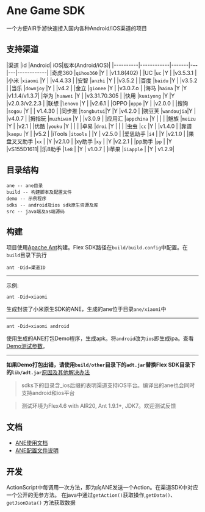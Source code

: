 # Ane Game SDK

一个方便AIR手游快速接入国内各种Android/iOS渠道的项目

## 支持渠道

|渠道				|id					|Android| iOS|版本(Android/iOS)|
|----------|------------|-------|---|---|------------|
|奇虎360		|`qihoo360`   |Y			|		|v1.1.8(402) |
|UC					|`uc`				|Y			|		|v3.5.3.1 |
|小米				|`xiaomi`		|Y			|		|v4.4.33 |
|安智				|`anzhi`		|Y			|		|v3.5.2 |
|百度				|`baidu`		|Y			|		|v3.5.2 |
|当乐				|`downjoy`	|Y			|		|v4.2 |
|金立				|`gionee`		|Y			|		|v3.0.7.o |
|海马				|`haima`		|Y			|Y	|v1.1.4/v1.3.7|
|华为				|`huawei`		|Y			|		|v3.31.70.305 |
|快用				|`kuaiyong`	|Y			|Y	|v2.0.3/v2.2.3 |
|联想				|`lenovo`		|Y			|		|v2.6.1 |
|OPPO				|`oppo`			|Y			|		|v2.0.0 |
|搜狗				|`sogou`		|Y			|		| v1.4.30 |
|同步推			|`tongbutui`|Y			|Y	|v4.2.0  |
|豌豆荚			|`wandoujia`|Y			|		|v4.0.7		|
|拇指玩			|`muzhiwan`	|Y			|		|v3.0.9		|
|应用汇			|`appchina`	|Y			|		|					|
|魅族				|`meizu`		|Y			|		|v2.1			|
|优酷				|`youku`		|Y			|		|					|
|卓易				|`droi`			|Y			|		|				|
|虫虫				|`cc`				|Y			|		|v1.4.0 |
|靠谱				|`kaopu`		|Y			|		|v5.2  |
|iTools			|`itools`		|			|Y	|	v2.5.0	|
|爱思助手			|`i4`				|			|Y	|v2.1.0		|
|果盘叉叉助手	|`xx`				|			|Y	 |v2.1.0	|
|xy助手			|`xy`				|			|Y	  |v2.2.1		|
|pp助手			|`pp`				|			|Y	 |vS155D1611|
|乐8助手			|`le8`			|			|Y	| v1.0.7 |
|i苹果			|`iiapple`	|			|Y		| v1.2.9|



## 目录结构

	ane -- ane目录
	build -- 构建脚本及配置文件
	demo -- 示例程序
	sdks -- android及ios sdk原生资源及库
	src -- java端及as端源码


## 构建
项目使用[Apache Ant](http://ant.apache.org)构建。Flex SDK路径在`build/build.config`中配置。在`build`目录下执行

	ant -Did=渠道ID

---
示例:

	ant -Did=xiaomi

生成封装了小米原生SDK的ANE，生成的ane位于目录`ane/xiaomi`中

---
	ant -Did=xiaomi android

使用生成的ANE打包Demo程序，生成apk。将`android`改为`ios`即生成ipa。查看[Demo测试参数](https://github.com/l1fan/GameAne/wiki/Demo%E5%8F%82%E6%95%B0)。  

---
**如果Demo打包出错，请使用`build/other`目录下的`adt.jar`替换Flex SDK目录下的`lib/adt.jar`**[原因及其他解决办法](./build/other/)

>sdks下的目录含_ios后缀的表明渠道支持iOS平台。编译出的ane也会同时支持android和ios平台

> 测试环境为Flex4.6 with AIR20, Ant 1.9.1+, JDK7。欢迎测试反馈


## 文档

- [ANE使用文档](https://github.com/l1fan/GameAne/wiki/%E4%BD%BF%E7%94%A8ANE)
- [ANE配置文件说明](https://github.com/l1fan/GameAne/wiki/%E9%85%8D%E7%BD%AE%E6%B8%A0%E9%81%93)


## 开发
ActionScript中每调用一次方法，即为向ANE发送一个Action。在渠道SDK中对应一个公开的无参方法。
在java中通过`getAction()`获取操作,`getData()`、`getJsonData()` 方法获取数据
